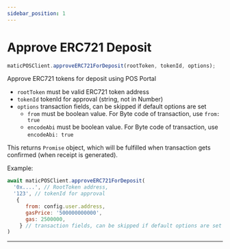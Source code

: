 ```yaml
---
sidebar_position: 1
---
```


# Approve ERC721 Deposit

```js
maticPOSClient.approveERC721ForDeposit(rootToken, tokenId, options);
```

Approve ERC721 tokens for deposit using POS Portal

- `rootToken` must be valid ERC721 token address
- `tokenId` tokenId for approval (string, not in Number)
- `options` transaction fields, can be skipped if default options are set
  - `from` must be boolean value. For Byte code of transaction, use `from: true`
  - `encodeAbi` must be boolean value. For Byte code of transaction, use `encodeAbi: true`

This returns `Promise` object, which will be fulfilled when transaction gets confirmed (when receipt is generated).

Example:

```js
await maticPOSClient.approveERC721ForDeposit(
  '0x....', // RootToken address,
  '123', // tokenId for approval
   {
      from: config.user.address,
      gasPrice: '500000000000',
      gas: 2500000,
    } // transaction fields, can be skipped if default options are set
)
```

---
